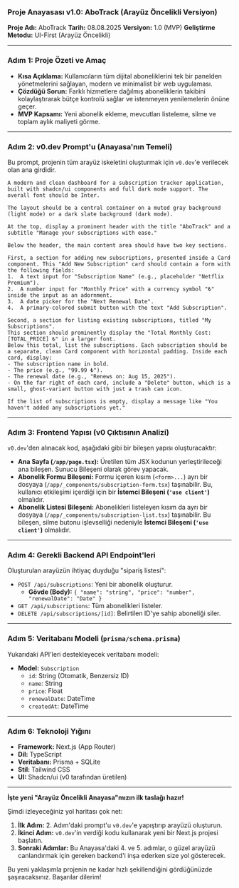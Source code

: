 ### Proje Anayasası v1.0: AboTrack (Arayüz Öncelikli Versiyon)

**Proje Adı:** AboTrack
**Tarih:** 08.08.2025
**Versiyon:** 1.0 (MVP)
**Geliştirme Metodu:** UI-First (Arayüz Öncelikli)

-----

### Adım 1: Proje Özeti ve Amaç

  * **Kısa Açıklama:** Kullanıcıların tüm dijital aboneliklerini tek bir panelden yönetmelerini sağlayan, modern ve minimalist bir web uygulaması.
  * **Çözdüğü Sorun:** Farklı hizmetlere dağılmış aboneliklerin takibini kolaylaştırarak bütçe kontrolü sağlar ve istenmeyen yenilemelerin önüne geçer.
  * **MVP Kapsamı:** Yeni abonelik ekleme, mevcutları listeleme, silme ve toplam aylık maliyeti görme.

-----

### Adım 2: v0.dev Prompt'u (Anayasa'nın Temeli)

Bu prompt, projenin tüm arayüz iskeletini oluşturmak için `v0.dev`'e verilecek olan ana girdidir.

```prompt
A modern and clean dashboard for a subscription tracker application, built with shadcn/ui components and full dark mode support. The overall font should be Inter.

The layout should be a central container on a muted gray background (light mode) or a dark slate background (dark mode).

At the top, display a prominent header with the title "AboTrack" and a subtitle "Manage your subscriptions with ease."

Below the header, the main content area should have two key sections.

First, a section for adding new subscriptions, presented inside a Card component. This "Add New Subscription" card should contain a form with the following fields:
1.  A text input for "Subscription Name" (e.g., placeholder "Netflix Premium").
2.  A number input for "Monthly Price" with a currency symbol "₺" inside the input as an adornment.
3.  A date picker for the "Next Renewal Date".
4.  A primary-colored submit button with the text "Add Subscription".

Second, a section for listing existing subscriptions, titled "My Subscriptions".
This section should prominently display the "Total Monthly Cost: [TOTAL_PRICE] ₺" in a larger font.
Below this total, list the subscriptions. Each subscription should be a separate, clean Card component with horizontal padding. Inside each card, display:
- The subscription name in bold.
- The price (e.g., "99.99 ₺").
- The renewal date (e.g., "Renews on: Aug 15, 2025").
- On the far right of each card, include a "Delete" button, which is a small, ghost-variant button with just a trash can icon.

If the list of subscriptions is empty, display a message like "You haven't added any subscriptions yet."
```

-----

### Adım 3: Frontend Yapısı (v0 Çıktısının Analizi)

`v0.dev`'den alınacak kod, aşağıdaki gibi bir bileşen yapısı oluşturacaktır:

  * **Ana Sayfa (`/app/page.tsx`):** Üretilen tüm JSX kodunun yerleştirileceği ana bileşen. Sunucu Bileşeni olarak görev yapacak.
  * **Abonelik Formu Bileşeni:** Formu içeren kısım (`<form>...`) ayrı bir dosyaya (`/app/_components/subscription-form.tsx`) taşınabilir. Bu, kullanıcı etkileşimi içerdiği için bir **İstemci Bileşeni (`'use client'`)** olmalıdır.
  * **Abonelik Listesi Bileşeni:** Abonelikleri listeleyen kısım da ayrı bir dosyaya (`/app/_components/subscription-list.tsx`) taşınabilir. Bu bileşen, silme butonu işlevselliği nedeniyle **İstemci Bileşeni (`'use client'`)** olmalıdır.

-----

### Adım 4: Gerekli Backend API Endpoint'leri

Oluşturulan arayüzün ihtiyaç duyduğu "sipariş listesi":

  * `POST /api/subscriptions`: Yeni bir abonelik oluşturur.
      * **Gövde (Body):** `{ "name": "string", "price": "number", "renewalDate": "Date" }`
  * `GET /api/subscriptions`: Tüm abonelikleri listeler.
  * `DELETE /api/subscriptions/[id]`: Belirtilen ID'ye sahip aboneliği siler.

-----

### Adım 5: Veritabanı Modeli (`prisma/schema.prisma`)

Yukarıdaki API'leri destekleyecek veritabanı modeli:

  * **Model:** `Subscription`
      * `id`: String (Otomatik, Benzersiz ID)
      * `name`: String
      * `price`: Float
      * `renewalDate`: DateTime
      * `createdAt`: DateTime

-----

### Adım 6: Teknoloji Yığını

  * **Framework:** Next.js (App Router)
  * **Dil:** TypeScript
  * **Veritabanı:** Prisma + SQLite
  * **Stil:** Tailwind CSS
  * **UI:** Shadcn/ui (v0 tarafından üretilen)

-----

**İşte yeni "Arayüz Öncelikli Anayasa"mızın ilk taslağı hazır\!**

Şimdi izleyeceğiniz yol haritası çok net:

1.  **İlk Adım:** 2. Adım'daki prompt'u `v0.dev`'e yapıştırıp arayüzü oluşturun.
2.  **İkinci Adım:** `v0.dev`'in verdiği kodu kullanarak yeni bir Next.js projesi başlatın.
3.  **Sonraki Adımlar:** Bu Anayasa'daki 4. ve 5. adımlar, o güzel arayüzü canlandırmak için gereken backend'i inşa ederken size yol gösterecek.

Bu yeni yaklaşımla projenin ne kadar hızlı şekillendiğini gördüğünüzde şaşıracaksınız. Başarılar dilerim\!
